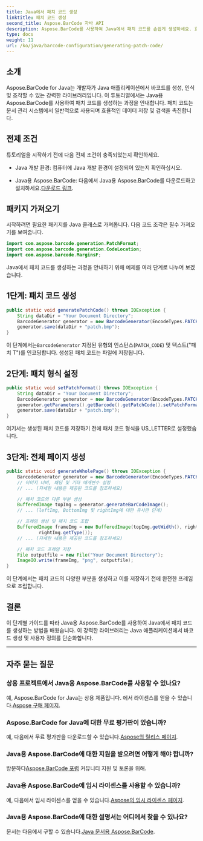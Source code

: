 ```yaml
---
title: Java에서 패치 코드 생성
linktitle: 패치 코드 생성
second_title: Aspose.BarCode 자바 API
description: Aspose.BarCode를 사용하여 Java에서 패치 코드를 손쉽게 생성하세요. 효율적인 바코드 생성을 위한 단계별 가이드를 따르세요.
type: docs
weight: 11
url: /ko/java/barcode-configuration/generating-patch-code/
---
```


## 소개

Aspose.BarCode for Java는 개발자가 Java 애플리케이션에서 바코드를 생성, 인식 및 조작할 수 있는 강력한 라이브러리입니다. 이 튜토리얼에서는 Java용 Aspose.BarCode를 사용하여 패치 코드를 생성하는 과정을 안내합니다. 패치 코드는 문서 관리 시스템에서 일반적으로 사용되며 효율적인 데이터 저장 및 검색을 촉진합니다.

## 전제 조건

튜토리얼을 시작하기 전에 다음 전제 조건이 충족되었는지 확인하세요.

- Java 개발 환경: 컴퓨터에 Java 개발 환경이 설정되어 있는지 확인하십시오.

-  Java용 Aspose.BarCode: 다음에서 Java용 Aspose.BarCode를 다운로드하고 설치하세요.[다운로드 링크](https://releases.aspose.com/barcode/java/).

## 패키지 가져오기

시작하려면 필요한 패키지를 Java 클래스로 가져옵니다. 다음 코드 조각은 필수 가져오기를 보여줍니다.

```java
import com.aspose.barcode.generation.PatchFormat;
import com.aspose.barcode.generation.CodeLocation;
import com.aspose.barcode.MarginsF;
```

Java에서 패치 코드를 생성하는 과정을 안내하기 위해 예제를 여러 단계로 나누어 보겠습니다.

## 1단계: 패치 코드 생성

```java
public static void generatePatchCode() throws IOException {
    String dataDir = "Your Document Directory";
    BarcodeGenerator generator = new BarcodeGenerator(EncodeTypes.PATCH_CODE, "Patch T");
    generator.save(dataDir + "patch.bmp");
}
```

 이 단계에서는`BarcodeGenerator` 지정된 유형의 인스턴스(`PATCH_CODE`) 및 텍스트("패치 T")를 인코딩합니다. 생성된 패치 코드는 파일에 저장됩니다.

## 2단계: 패치 형식 설정

```java
public static void setPatchFormat() throws IOException {
    String dataDir = "Your Document Directory";
    BarcodeGenerator generator = new BarcodeGenerator(EncodeTypes.PATCH_CODE, "Patch T");
    generator.getParameters().getBarcode().getPatchCode().setPatchFormat(PatchFormat.US_LETTER);
    generator.save(dataDir + "patch.bmp");
}
```

여기서는 생성된 패치 코드를 저장하기 전에 패치 코드 형식을 US_LETTER로 설정했습니다.

## 3단계: 전체 페이지 생성

```java
public static void generateWholePage() throws IOException {
    BarcodeGenerator generator = new BarcodeGenerator(EncodeTypes.PATCH_CODE, "Patch T");
    // 이미지 너비, 패딩 및 기타 매개변수 설정
    // ... (자세한 내용은 제공된 코드를 참조하세요)

    // 패치 코드의 다른 부분 생성
    BufferedImage topImg = generator.generateBarCodeImage();
    // ... (leftImg, BottomImg 및 rightImg에 대한 유사한 단계)

    // 프레임 생성 및 패치 코드 조합
    BufferedImage frameImg = new BufferedImage(topImg.getWidth(), rightImg.getHeight() + 2 * topImg.getHeight(),
            rightImg.getType());
    // ... (자세한 내용은 제공된 코드를 참조하세요)

    // 패치 코드 프레임 저장
    File outputfile = new File("Your Document Directory");
    ImageIO.write(frameImg, "png", outputfile);
}
```

이 단계에서는 패치 코드의 다양한 부분을 생성하고 이를 저장하기 전에 완전한 프레임으로 조립합니다.

## 결론

이 단계별 가이드를 따라 Java용 Aspose.BarCode를 사용하여 Java에서 패치 코드를 생성하는 방법을 배웠습니다. 이 강력한 라이브러리는 Java 애플리케이션에서 바코드 생성 및 사용자 정의를 단순화합니다.

---

## 자주 묻는 질문

### 상용 프로젝트에서 Java용 Aspose.BarCode를 사용할 수 있나요?
 예, Aspose.BarCode for Java는 상용 제품입니다. 에서 라이센스를 얻을 수 있습니다.[Aspose 구매 페이지](https://purchase.aspose.com/buy).

### Aspose.BarCode for Java에 대한 무료 평가판이 있습니까?
 예, 다음에서 무료 평가판을 다운로드할 수 있습니다.[Aspose의 릴리스 페이지](https://releases.aspose.com/).

### Java용 Aspose.BarCode에 대한 지원을 받으려면 어떻게 해야 합니까?
 방문하다[Aspose.BarCode 포럼](https://forum.aspose.com/c/barcode/13) 커뮤니티 지원 및 토론을 위해.

### Java용 Aspose.BarCode에 임시 라이센스를 사용할 수 있습니까?
 예, 다음에서 임시 라이센스를 얻을 수 있습니다.[Aspose의 임시 라이센스 페이지](https://purchase.aspose.com/temporary-license/).

### Java용 Aspose.BarCode에 대한 설명서는 어디에서 찾을 수 있나요?
 문서는 다음에서 구할 수 있습니다.[Java 문서용 Aspose.BarCode](https://reference.aspose.com/barcode/java/).
